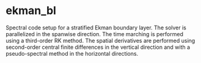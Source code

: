 # ekman_bl
Spectral code setup for a stratified Ekman boundary layer. The solver is parallelized in the spanwise direction. The time marching is performed using a third-order RK method. The spatial derivatives are performed using second-order central finite differences in the vertical direction and with a pseudo-spectral method in the horizontal directions.  
